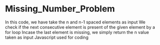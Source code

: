 # Missing_Number_Problem

In this code, we have take the n and n-1 spaced elements as input
We check if the next consecutive element is present of the given element by a for loop
Incase the last element is missing, we simply return the n value taken as input
Javascript used for coding
